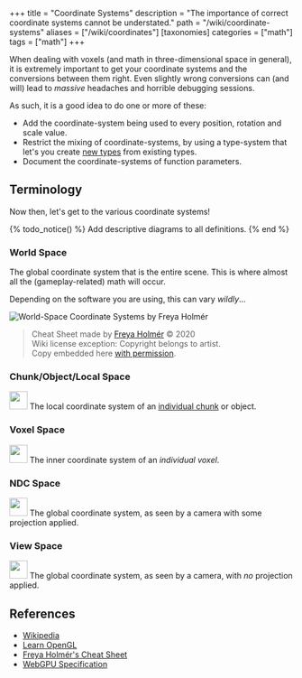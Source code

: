 +++
title = "Coordinate Systems"
description = "The importance of correct coordinate systems cannot be understated."
path = "/wiki/coordinate-systems"
aliases = ["/wiki/coordinates"]
[taxonomies]
categories = ["math"]
tags = ["math"]
+++

When dealing with voxels (and math in three-dimensional space in general), it is extremely important to get your coordinate systems and the conversions between them right. Even slightly wrong conversions can (and will) lead to *massive* headaches and horrible debugging sessions.

<!-- more -->

As such, it is a good idea to do one or more of these:

- Add the coordinate-system being used to every position, rotation and scale value.
- Restrict the mixing of coordinate-systems, by using a type-system that let's you create [new types](https://www.worthe-it.co.za/blog/2020-10-31-newtype-pattern-in-rust.html) from existing types.
- Document the coordinate-systems of function parameters.

## Terminology

Now then, let's get to the various coordinate systems!

{% todo_notice() %} Add descriptive diagrams to all definitions. {% end %}

### World Space

The global coordinate system that is the entire scene. This is where almost all the (gameplay-related) math will occur.

Depending on the software you are using, this can vary *wildly*...

![World-Space Coordinate Systems by Freya Holmér](./coordinate-systems.png)
> Cheat Sheet made by [Freya Holmér](https://twitter.com/FreyaHolmer/status/1325556229410861056) © 2020  
> Wiki license exception: Copyright belongs to artist.  
> Copy embedded here [with permission](https://twitter.com/FreyaHolmer/status/1530167901436649472).

### Chunk/Object/Local Space

<img src="/favicon-32x32.png" width=32></img>
The local coordinate system of an [individual chunk](/wiki/chunking) or object.

### Voxel Space

<img src="/favicon-32x32.png" width=32></img>
The inner coordinate system of an *individual voxel*.

### NDC Space

<img src="/favicon-32x32.png" width=32></img>
The global coordinate system, as seen by a camera with some projection applied.

### View Space

<img src="/favicon-32x32.png" width=32></img>
The global coordinate system, as seen by a camera, with *no* projection applied.

## References

- [Wikipedia](https://en.wikipedia.org/wiki/Coordinate_system)
- [Learn OpenGL](https://learnopengl.com/Getting-started/Coordinate-Systems)
- [Freya Holmér's Cheat Sheet](https://twitter.com/FreyaHolmer/status/1325556229410861056)
- [WebGPU Specification](https://gpuweb.github.io/gpuweb/#coordinate-systems)
